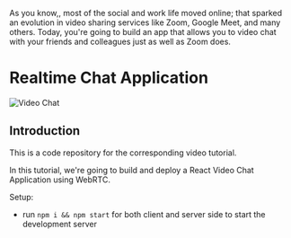 As you know,, most of the social and work life moved online; that sparked an evolution in video sharing services like Zoom, Google Meet, and many others. Today, you're going to build an app that allows you to video chat with your friends and colleagues just as well as Zoom does.

# Realtime Chat Application

![Video Chat](https://i.ibb.co/7WZRLD1/122.jpg)

## Introduction
This is a code repository for the corresponding video tutorial. 

In this tutorial, we're going to build and deploy a React Video Chat Application using WebRTC.

Setup:
- run ```npm i && npm start``` for both client and server side to start the development server
